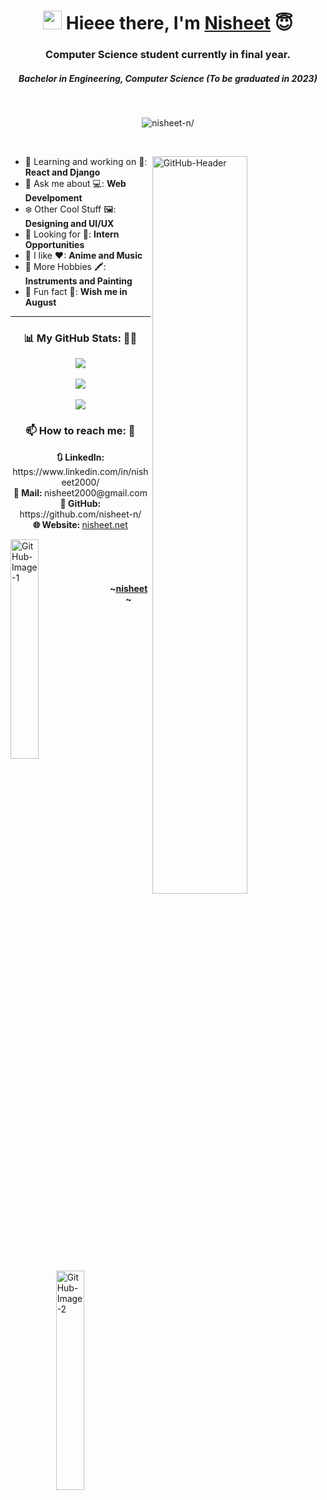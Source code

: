 <h1 align="center">
 <img src="https://user-images.githubusercontent.com/73037598/168544266-67f76ea6-bbd1-47d7-81bf-1e836cda25bc.gif" width="30px"> Hieee there, I'm 
 <a target="_blank" href="https://www.nisheet.net/">Nisheet</a> 😇
</h1>

<h3 align="center">Computer Science student currently in final year.</h3>
<h5 align="center">Bachelor in Engineering, Computer Science (To be graduated in 2023)</h5>

<br/>
<p align="center"> <img src=https://komarev.com/ghpvc/?username=nisheet-n&color=blueviolet&style=for-the-badge alt=nisheet-n/></p>
<br/>

<img width="55%" align="right" alt="GitHub-Header" 
     src="https://user-images.githubusercontent.com/73037598/168544638-66112c88-737c-4160-aebd-5f82532e3580.svg" />

- 🔭 Learning and working on 🌱:  **React and Django**
- 🙌 Ask me about 💻:  **Web Develpoment** 
- ❄️ Other Cool Stuff 🖼️:  **Designing and UI/UX**
- 👯 Looking for 💼:  **Intern Opportunities**
- 🧚 I like ❤:  **Anime and Music**
- 🎹 More Hobbies 🖍️:  **Instruments and Painting**
- 🎂 Fun fact 🎈:  **Wish me in August**

<hr/>

<h3 align="center">📊 My GitHub Stats: 👨‍💻</h3>

<div align="center">
 <img src="https://github-readme-streak-stats.herokuapp.com/?user=nisheet-n&theme=algolia&date_format=M%20j%5B%2C%20Y%5D&background=0D1117&border=F4F4F4&stroke=F4F4F4&currStreakNum=4C71F1&sideNums=4C71F1&currStreakLabel=4C71F1&ring=AB24D4&fire=AB24D4&sideLabels=4C71F1"/>
 <br/><br/>

 <img src="https://github-readme-stats.vercel.app/api/top-langs/?username=nisheet-n&custom_title=Languages%20And%20Skills%20💫&card_width=445&langs_count=10&layout=compact&bg_color=0D1117&title_color=4C71F1&text_color=E5E5E5&hide_border=false&border_color=F4F4F4&border_radius=10&hide=jupyter%20notebook"/>
 <br/><br/>

 <img src="https://github-readme-stats.vercel.app/api?username=nisheet-n&custom_title=Awesome%20Works%20🌟&show_icons=true&count_private=true&line_height=35&bg_color=0D1117&title_color=4C71F1&text_color=E5E5E5&hide_border=false&border_color=F4F4F4&border_radius=10"/>
</div>

<div align="center">
 <h3>📫 How to reach me: 💬</h3>
 <b>🔃 LinkedIn: </b> https://www.linkedin.com/in/nisheet2000/ <br>
 <b>💌 Mail: </b> nisheet2000@gmail.com <br>
 <b>🤖 GitHub: </b> https://github.com/nisheet-n/ <br>
 <b>🌐 Website: </b> <a target="_blank" href="https://www.nisheet.net/">nisheet.net</a> <br>
</div>

<div>
 <img width="30%" align="left" alt="GitHub-Image-1" 
      src="https://user-images.githubusercontent.com/73037598/168551056-2d3da41d-c732-4ea6-9ae4-aeec1dfcfb5a.svg" />

 <img width="30%" align="right" alt="GitHub-Image-2" 
      src="https://user-images.githubusercontent.com/73037598/168551325-4e5b455f-47c3-4101-9895-edac5efc71d0.svg" />
</div>

<br/><br/><br/>

<h4 align="center">~<a target="_blank" href="https://www.nisheet.net/">nisheet</a>~</h4>
